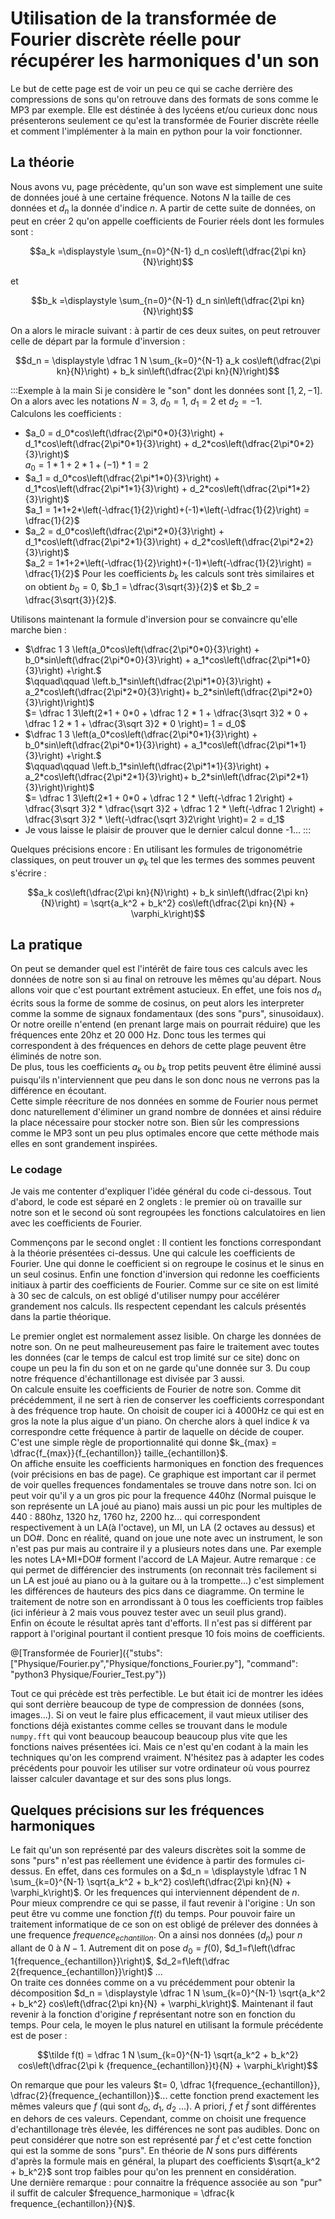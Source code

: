 # Utilisation de la transformée de Fourier discrète réelle pour récupérer les harmoniques d'un son

Le but de cette page est de voir un peu ce qui se cache derrière des compressions de sons qu'on retrouve dans des formats de sons comme le MP3 par exemple. Elle est déstinée à des lycéens et/ou curieux donc nous présenterons seulement ce qu'est la transformée de Fourier discrète réelle et comment l'implémenter à la main en python pour la voir fonctionner. 

## La théorie

Nous avons vu, page précèdente, qu'un son wave est simplement une suite de données joué à une certaine fréquence. Notons $`N`$ la taille de ces données et $`d_n`$ la donnée d'indice $`n`$. A partir de cette suite de données, on peut en créer 2 qu'on appelle coefficients de Fourier réels  dont les formules sont :
``` math
a_k =\displaystyle \sum_{n=0}^{N-1} d_n cos\left(\dfrac{2\pi kn}{N}\right)
```
et 
```math
b_k =\displaystyle \sum_{n=0}^{N-1} d_n sin\left(\dfrac{2\pi kn}{N}\right)
```

On a alors le miracle suivant : à partir de ces deux suites, on peut retrouver celle de départ par la formule d'inversion :

```math
d_n = \displaystyle \dfrac 1 N \sum_{k=0}^{N-1} a_k cos\left(\dfrac{2\pi kn}{N}\right) + b_k sin\left(\dfrac{2\pi kn}{N}\right)
```

:::Exemple à la main
Si je considère le "son" dont les données sont $`[1,2,-1]`$. On a alors avec les notations $`N=3`$, $`d_0=1`$, $`d_1=2`$ et $`d_2=-1`$.  
Calculons les coefficients :
- $`a_0 = d_0*cos\left(\dfrac{2\pi*0*0}{3}\right) + d_1*cos\left(\dfrac{2\pi*0*1}{3}\right) + d_2*cos\left(\dfrac{2\pi*0*2}{3}\right)`$  
  $`a_0 = 1*1+2*1+(-1)*1 = 2`$
- $`a_1 = d_0*cos\left(\dfrac{2\pi*1*0}{3}\right) + d_1*cos\left(\dfrac{2\pi*1*1}{3}\right) + d_2*cos\left(\dfrac{2\pi*1*2}{3}\right)`$  
  $`a_1 = 1*1+2*\left(-\dfrac{1}{2}\right)+(-1)*\left(-\dfrac{1}{2}\right) = \dfrac{1}{2}`$
- $`a_2 = d_0*cos\left(\dfrac{2\pi*2*0}{3}\right) + d_1*cos\left(\dfrac{2\pi*2*1}{3}\right) + d_2*cos\left(\dfrac{2\pi*2*2}{3}\right)`$  
  $`a_2 = 1*1+2*\left(-\dfrac{1}{2}\right)+(-1)*\left(-\dfrac{1}{2}\right) = \dfrac{1}{2}`$
Pour les coefficients $`b_k`$ les calculs sont très similaires et on obtient $`b_0 = 0`$, $`b_1 = \dfrac{3\sqrt{3}}{2}`$ et $`b_2 = \dfrac{3\sqrt{3}}{2}`$.

Utilisons maintenant la formule d'inversion pour se convaincre qu'elle marche bien :
- $`\dfrac 1 3 \left(a_0*cos\left(\dfrac{2\pi*0*0}{3}\right) + b_0*sin\left(\dfrac{2\pi*0*0}{3}\right) + a_1*cos\left(\dfrac{2\pi*1*0}{3}\right) +\right.`$  
  $`\qquad\qquad \left.b_1*sin\left(\dfrac{2\pi*1*0}{3}\right) + a_2*cos\left(\dfrac{2\pi*2*0}{3}\right)+ b_2*sin\left(\dfrac{2\pi*2*0}{3}\right)\right)`$  
  $`= \dfrac 1 3\left(2*1 + 0*0 + \dfrac 1 2 * 1 + \dfrac{3\sqrt 3}2 * 0 + \dfrac 1 2 * 1 + \dfrac{3\sqrt 3}2 * 0 \right)= 1 = d_0`$
- $`\dfrac 1 3 \left(a_0*cos\left(\dfrac{2\pi*0*1}{3}\right) + b_0*sin\left(\dfrac{2\pi*0*1}{3}\right) + a_1*cos\left(\dfrac{2\pi*1*1}{3}\right) +\right.`$  
  $`\qquad\qquad \left.b_1*sin\left(\dfrac{2\pi*1*1}{3}\right) + a_2*cos\left(\dfrac{2\pi*2*1}{3}\right)+ b_2*sin\left(\dfrac{2\pi*2*1}{3}\right)\right)`$  
  $`= \dfrac 1 3\left(2*1 + 0*0 + \dfrac 1 2 * \left(-\dfrac 1 2\right) + \dfrac{3\sqrt 3}2 * \dfrac{\sqrt 3}2 + \dfrac 1 2 * \left(-\dfrac 1 2\right) + \dfrac{3\sqrt 3}2 * \left(-\dfrac{\sqrt 3}2\right \right)= 2 = d_1`$
- Je vous laisse le plaisir de prouver que le dernier calcul donne -1...
:::

Quelques précisions encore : En utilisant les formules de trigonométrie classiques, on peut trouver un $`\varphi_k`$ tel que les termes des sommes peuvent s'écrire :  
```math
a_k cos\left(\dfrac{2\pi kn}{N}\right) + b_k sin\left(\dfrac{2\pi kn}{N}\right) = \sqrt{a_k^2 + b_k^2} cos\left(\dfrac{2\pi kn}{N} + \varphi_k\right)
```

## La pratique 
On peut se demander quel est l'intérêt de faire tous ces calculs avec les données de notre son si au final on retrouve les mêmes qu'au départ. Nous allons voir que c'est pourtant extrêment astucieux. En effet, une fois nos $`d_n`$ écrits sous la forme de somme de cosinus, on peut alors les interpreter comme la somme de signaux fondamentaux (des sons "purs", sinusoidaux). Or notre oreille n'entend (en prenant large mais on pourrait réduire) que les fréquences ente 20hz et 20 000 Hz. Donc tous les termes qui correspondent à des fréquences en dehors de cette plage peuvent être éliminés de notre son.  
De plus, tous les coefficients $`a_k`$ ou $`b_k`$ trop petits peuvent être éliminé aussi puisqu'ils n'interviennent que peu dans le son donc nous ne verrons pas la différence en écoutant.  
Cette simple réecriture de nos données en somme de Fourier nous permet donc naturellement d'éliminer un grand nombre de données et ainsi réduire la place nécessaire pour stocker notre son. Bien sûr les compressions comme le MP3 sont un peu plus optimales encore que cette méthode mais elles en sont grandement inspirées.

### Le codage 
Je vais me contenter d'expliquer l'idée général du code ci-dessous. 
Tout d'abord, le code est séparé en 2 onglets : le premier où on  travaille sur notre son et le second où sont regroupées les fonctions calculatoires en lien avec les coefficients de Fourier.  

Commençons par le second onglet : Il contient les fonctions correspondant à la théorie présentées ci-dessus. Une qui calcule les coefficients de Fourier. Une qui donne le coefficient si on regroupe le cosinus et le sinus en un seul cosinus. Enfin une fonction d'inversion qui redonne les coefficients initiaux à partir des coefficients de Fourier. Comme sur ce site on est limité à 30 sec de calculs, on est obligé d'utiliser numpy pour accélérer grandement nos calculs. Ils respectent cependant les calculs présentés dans la partie théorique.

Le premier onglet est normalement assez lisible. On charge les données de notre son. On ne peut malheureusement pas faire le traitement avec toutes les données (car le temps de calcul est trop limité sur ce site) donc on coupe un peu la fin du son et on ne garde qu'une donnée sur 3. Du coup notre fréquence d'échantillonage est divisée par 3 aussi.  
On calcule ensuite les coefficients de Fourier de notre son. Comme dit précédemment, il ne sert à rien de conserver les coefficients correspondant à des fréquence trop haute. On choisit de couper ici à 4000Hz ce qui est en gros la note la plus aigue d'un piano. On cherche alors à quel indice $`k`$ va correspondre cette fréquence à partir de laquelle on décide de couper. C'est une simple règle de proportionnalité qui donne $`k_{max} = \dfrac{f_{max}}{f_{echantillon}} taille_{echantillon}`$.  
On affiche ensuite les coefficients harmoniques en fonction des frequences (voir précisions en bas de page). Ce graphique est important car il permet de voir quelles frequences fondamentales se trouve dans notre son. Ici on peut voir qu'il y a un gros pic pour la frequence 440hz (Normal puisque le son représente un LA joué au piano) mais aussi un pic pour les multiples de 440 : 880hz, 1320 hz, 1760 hz, 2200 hz... qui correspondent respectivement à un LA(à l'octave), un MI, un LA (2 octaves au dessus) et un DO#. Donc en réalité, quand on joue une note avec un instrument, le son n'est pas pur mais au contraire il y a plusieurs notes dans une. Par exemple les notes LA+MI+DO# forment l'accord de LA Majeur. Autre remarque : ce qui permet de différencier des instruments (on reconnait très facilement si un LA est joué au piano ou à la guitare ou à la trompette...) c'est simplement les différences de hauteurs des pics dans ce diagramme. 
On termine le traitement de notre son en arrondissant à 0 tous les coefficients trop faibles (ici inférieur à 2 mais vous pouvez tester avec un seuil plus grand).  
Enfin on écoute le résultat après tant d'efforts. Il n'est pas si différent par rapport à l'original pourtant il contient presque 10 fois moins de coefficients.

@[Transformée de Fourier]({"stubs": ["Physique/Fourier.py","Physique/fonctions_Fourier.py"], "command": "python3 Physique/Fourier_Test.py"})

Tout ce qui précède est très perfectible. Le but était ici de montrer les idées qui sont derrière beaucoup de type de compression de données (sons, images...). Si on veut le faire plus efficacement, il vaut mieux utiliser des fonctions déjà existantes comme celles se trouvant dans le module `numpy.fft` qui vont beaucoup beaucoup beaucoup plus vite que les fonctions naives présentées ici. Mais ce n'est qu'en codant à la main les techniques qu'on les comprend vraiment. N'hésitez pas à adapter les codes précédents pour pouvoir les utiliser sur votre ordinateur où vous pourrez laisser calculer davantage et sur des sons plus longs. 

## Quelques précisions sur les fréquences harmoniques

Le fait qu'un son représenté par des valeurs discrètes soit la somme de sons "purs" n'est pas réellement une évidence à partir des formules ci-dessus. En effet, dans ces formules on a $`d_n =  \displaystyle \dfrac 1 N \sum_{k=0}^{N-1} \sqrt{a_k^2 + b_k^2} cos\left(\dfrac{2\pi kn}{N} + \varphi_k\right)`$. Or les frequences qui interviennent dépendent de $`n`$.  
Pour mieux comprendre ce qui se passe, il faut revenir à l'origine : Un son peut être vu comme une fonction $`f(t)`$ du temps. Pour pouvoir faire un traitement informatique de ce son on est obligé de prélever des données à une frequence $`frequence_{echantillon}`$. On a ainsi nos données $`(d_n)`$ pour $`n`$ allant de 0 à $`N-1`$. Autrement dit on pose $`d_0=f(0)`$, $`d_1=f\left(\dfrac 1{frequence_{echantillon}}\right)`$, $`d_2=f\left(\dfrac 2{frequence_{echantillon}}\right)`$ ...  
On traite ces données comme on a vu précédemment pour obtenir la décomposition $`d_n =  \displaystyle \dfrac 1 N \sum_{k=0}^{N-1} \sqrt{a_k^2 + b_k^2} cos\left(\dfrac{2\pi kn}{N} + \varphi_k\right)`$. Maintenant il faut revenir à la fonction d'origine $`f`$ représentant notre son en fonction du temps. Pour cela, le moyen le plus naturel en utilisant la formule précédente est de poser :
```math
\tilde f(t) = \dfrac 1 N \sum_{k=0}^{N-1} \sqrt{a_k^2 + b_k^2} cos\left(\dfrac{2\pi k  {frequence_{echantillon}}t}{N} + \varphi_k\right)
```
On remarque que pour les valeurs $`t= 0, \dfrac 1{frequence_{echantillon}}, \dfrac{2}{frequence_{echantillon}}`$... cette fonction prend exactement les mêmes valeurs que $`f`$ (qui sont $`d_0`$, $`d_1`$, $`d_2`$ ...). A priori, $`f`$ et $`\tilde f`$ sont différentes en dehors de ces valeurs. Cependant, comme on choisit une frequence d'echantillonage très élevée, les différences ne sont pas audibles. Donc on peut considérer que notre son est représenté par $`\tilde f`$ et c'est cette fonction qui est la somme de sons "purs". En théorie de  $`N`$ sons purs différents d'après la formule mais en général, la plupart des coefficients $`\sqrt{a_k^2 + b_k^2}`$ sont trop faibles pour qu'on les prennent en considération.  
Une dernière remarque : pour connaitre la fréquence associée au son "pur" il suffit de calculer $`frequence_harmonique = \dfrac{k frequence_{echantillon}}{N}`$.
